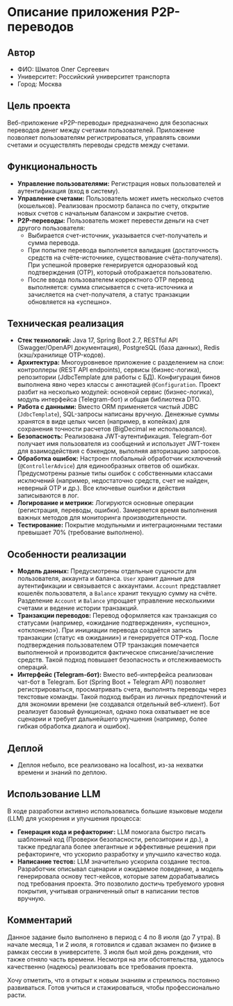 # Описание приложения P2P-переводов

## Автор
- ФИО: Шматов Олег Сергеевич
- Университет: Российский университет транспорта
- Город: Москва

## Цель проекта
Веб-приложение «P2P-переводы» предназначено для безопасных переводов денег между счетами пользователей. Приложение позволяет пользователям регистрироваться, управлять своими счетами и осуществлять переводы средств между счетами.

## Функциональность
- **Управление пользователями:** Регистрация новых пользователей и аутентификация (вход в систему).
- **Управление счетами:** Пользователь может иметь несколько счетов (кошельков). Реализован просмотр баланса по счету, открытие новых счетов с начальным балансом и закрытие счетов.
- **P2P-переводы:** Пользователь может перевести деньги на счет другого пользователя:
    - Выбирается счет-источник, указывается счет-получатель и сумма перевода.
    - При попытке перевода выполняется валидация (достаточность средств на счёте-источнике, существование счёта-получателя). При успешной проверке генерируется одноразовый код подтверждения (OTP), который отображается пользователю.
    - После ввода пользователем корректного OTP перевод выполняется: сумма списывается с счета-источника и зачисляется на счет-получателя, а статус транзакции обновляется на «успешно».

## Техническая реализация
- **Стек технологий:** Java 17, Spring Boot 2.7, RESTful API (Swagger/OpenAPI документация), PostgreSQL (база данных), Redis (кэш/хранилище OTP-кодов).
- **Архитектура:** Многоуровневое приложение с разделением на слои: контроллеры (REST API endpoints), сервисы (бизнес-логика), репозитории (JdbcTemplate для работы с БД). Конфигурация бинов выполнена явно через классы с аннотацией `@Configuration`. Проект разбит на несколько модулей: основной сервис (бизнес-логика), модуль интерфейса (Telegram-бот) и общая библиотека DTO.
- **Работа с данными:** Вместо ORM применяется чистый JDBC (`JdbcTemplate`), SQL-запросы написаны вручную. Денежные суммы хранятся в виде целых чисел (например, в копейках) для сохранения точности расчетов (BigDecimal не использовался).
- **Безопасность:** Реализована JWT-аутентификация. Telegram-бот получает имя пользователя из сообщений и использует JWT-токен для взаимодействия с бэкендом, выполняя авторизацию запросов.
- **Обработка ошибок:** Настроен глобальный обработчик исключений (`@ControllerAdvice`) для единообразных ответов об ошибках. Предусмотрены разные типы ошибок с собственными классами исключений (например, недостаточно средств, счет не найден, неверный OTP и др.). Все ключевые ошибки и действия записываются в лог.
- **Логирование и метрики:** Логируются основные операции (регистрация, переводы, ошибки). Замеряется время выполнения важных методов для мониторинга производительности.
- **Тестирование:** Покрытие модульными и интеграционными тестами превышает 70% (требование выполнено).

## Особенности реализации
- **Модель данных:** Предусмотрены отдельные сущности для пользователя, аккаунта и баланса. `User` хранит данные для аутентификации и связывается с аккаунтами. `Account` представляет кошелёк пользователя, а `Balance` хранит текущую сумму на счёте. Разделение `Account` и `Balance` упрощает управление несколькими счетами и ведение истории транзакций.
- **Транзакции переводов:** Перевод оформляется как транзакция со статусами (например, «ожидание подтверждения», «успешно», «отклонено»). При инициации перевода создаётся запись транзакции (статус «в ожидании») и генерируется OTP-код. После подтверждения пользователем OTP транзакция помечается выполненной и производится фактическое списание/зачисление средств. Такой подход повышает безопасность и отслеживаемость операций.
- **Интерфейс (Telegram-бот):** Вместо веб-интерфейса реализован чат-бот в Telegram. Бот (Spring Boot + Telegram API) позволяет регистрироваться, просматривать счета, выполнять переводы через текстовые команды. Такой подход выбран из личных предпочтений и для экономии времени (не создавался отдельный веб-клиент). Бот реализует базовый функционал, однако пока охватывает не все сценарии и требует дальнейшего улучшения (например, более гибкая обработка диалога и ошибок).

## Деплой
- Деплоя небыло, все реализовано на localhost, из-за нехватки времени и знаний по деплою.
## Использование LLM
В ходе разработки активно использовались большие языковые модели (LLM) для ускорения и улучшения процесса:
- **Генерация кода и рефакторинг:** LLM помогала быстро писать шаблонный код (Проверки безопасности, репозитории и др.), а также предлагала более элегантные и эффективные решения при рефакторинге, что ускорило разработку и улучшило качество кода.
- **Написание тестов:** LLM значительно ускорила создание тестов. Разработчик описывал сценарии и ожидаемое поведение, а модель генерировала основу тест-кейсов, которые затем дорабатывались под требования проекта. Это позволило достичь требуемого уровня покрытия, учитывая ограниченный опыт в написании тестов вручную.
## Комментарий

Данное задание было выполнено в период с 4 по 8 июля (до 7 утра). В начале месяца, 1 и 2 июля, я готовился и сдавал экзамен по физике в рамках сессии в университете. 3 июля был мой день рождения, что также отняло часть времени. Несмотря на эти обстоятельства, удалось качественно (надеюсь) реализовать все требования проекта.

Хочу отметить, что я открыт к новым знаниям и стремлюсь постоянно развиваться. Готов учиться и стажироваться, чтобы профессионально расти.
